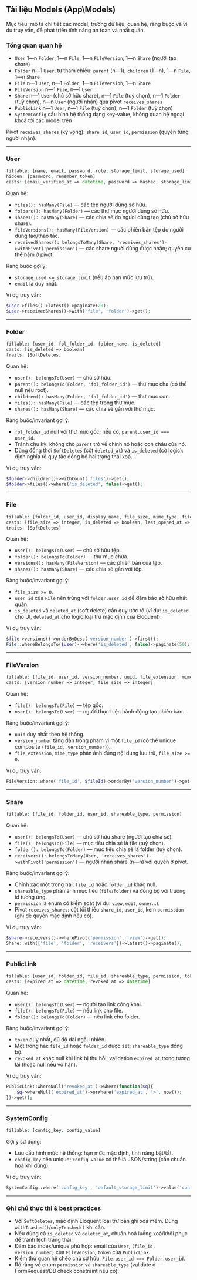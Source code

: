 ## Tài liệu Models (App\\Models)

Mục tiêu: mô tả chi tiết các model, trường dữ liệu, quan hệ, ràng buộc và ví dụ truy vấn, để phát triển tính năng an toàn và nhất quán.

### Tổng quan quan hệ

- `User` 1—n `Folder`, 1—n `File`, 1—n `FileVersion`, 1—n `Share` (người tạo share)
- `Folder` n—1 `User`, tự tham chiếu: `parent` (n—1), `children` (1—n), 1—n `File`, 1—n `Share`
- `File` n—1 `User`, n—1 `Folder`, 1—n `FileVersion`, 1—n `Share`
- `FileVersion` n—1 `File`, n—1 `User`
- `Share` n—1 `User` (chủ sở hữu share), n—1 `File` (tuỳ chọn), n—1 `Folder` (tuỳ chọn), n—n `User` (người nhận) qua pivot `receives_shares`
- `PublicLink` n—1 `User`, n—1 `File` (tuỳ chọn), n—1 `Folder` (tuỳ chọn)
- `SystemConfig` cấu hình hệ thống dạng key-value, không quan hệ ngoại khoá tới các model trên

Pivot `receives_shares` (kỳ vọng): `share_id`, `user_id`, `permission` (quyền từng người nhận).

---

### User

```php
fillable: [name, email, password, role, storage_limit, storage_used]
hidden: [password, remember_token]
casts: [email_verified_at => datetime, password => hashed, storage_limit => integer, storage_used => integer]
```

Quan hệ:
- `files(): hasMany(File)` — các tệp người dùng sở hữu.
- `folders(): hasMany(Folder)` — các thư mục người dùng sở hữu.
- `shares(): hasMany(Share)` — các chia sẻ do người dùng tạo (chủ sở hữu share).
- `fileVersions(): hasMany(FileVersion)` — các phiên bản tệp do người dùng tạo/thao tác.
- `receivedShares(): belongsToMany(Share, 'receives_shares')->withPivot('permission')` — các share người dùng được nhận; quyền cụ thể nằm ở pivot.

Ràng buộc gợi ý:
- `storage_used <= storage_limit` (nếu áp hạn mức lưu trữ).
- `email` là duy nhất.

Ví dụ truy vấn:
```php
$user->files()->latest()->paginate(20);
$user->receivedShares()->with('file', 'folder')->get();
```

---

### Folder

```php
fillable: [user_id, fol_folder_id, folder_name, is_deleted]
casts: [is_deleted => boolean]
traits: [SoftDeletes]
```

Quan hệ:
- `user(): belongsTo(User)` — chủ sở hữu.
- `parent(): belongsTo(Folder, 'fol_folder_id')` — thư mục cha (có thể null nếu root).
- `children(): hasMany(Folder, 'fol_folder_id')` — thư mục con.
- `files(): hasMany(File)` — các tệp trong thư mục.
- `shares(): hasMany(Share)` — các chia sẻ gắn với thư mục.

Ràng buộc/invariant gợi ý:
- `fol_folder_id` null với thư mục gốc; nếu có, `parent.user_id === user_id`.
- Tránh chu kỳ: không cho `parent` trỏ về chính nó hoặc con cháu của nó.
- Dùng đồng thời `SoftDeletes` (cột `deleted_at`) và `is_deleted` (cờ logic): định nghĩa rõ quy tắc đồng bộ hai trạng thái xoá.

Ví dụ truy vấn:
```php
$folder->children()->withCount('files')->get();
$folder->files()->where('is_deleted', false)->get();
```

---

### File

```php
fillable: [folder_id, user_id, display_name, file_size, mime_type, file_extension, is_deleted, last_opened_at]
casts: [file_size => integer, is_deleted => boolean, last_opened_at => datetime]
traits: [SoftDeletes]
```

Quan hệ:
- `user(): belongsTo(User)` — chủ sở hữu tệp.
- `folder(): belongsTo(Folder)` — thư mục chứa.
- `versions(): hasMany(FileVersion)` — các phiên bản của tệp.
- `shares(): hasMany(Share)` — các chia sẻ gắn với tệp.

Ràng buộc/invariant gợi ý:
- `file_size >= 0`.
- `user_id` của `File` nên trùng với `folder.user_id` để đảm bảo sở hữu nhất quán.
- `is_deleted` và `deleted_at` (soft delete) cần quy ước rõ (ví dụ: `is_deleted` cho UI, `deleted_at` cho logic loại trừ mặc định của Eloquent).

Ví dụ truy vấn:
```php
$file->versions()->orderByDesc('version_number')->first();
File::whereBelongsTo($user)->where('is_deleted', false)->paginate(50);
```

---

### FileVersion

```php
fillable: [file_id, user_id, version_number, uuid, file_extension, mime_type, file_size, action, notes]
casts: [version_number => integer, file_size => integer]
```

Quan hệ:
- `file(): belongsTo(File)` — tệp gốc.
- `user(): belongsTo(User)` — người thực hiện hành động tạo phiên bản.

Ràng buộc/invariant gợi ý:
- `uuid` duy nhất theo hệ thống.
- `version_number` tăng dần trong phạm vi một `file_id` (có thể unique composite `(file_id, version_number)`).
- `file_extension`, `mime_type` phản ánh đúng nội dung lưu trữ, `file_size >= 0`.

Ví dụ truy vấn:
```php
FileVersion::where('file_id', $fileId)->orderBy('version_number')->get();
```

---

### Share

```php
fillable: [file_id, folder_id, user_id, shareable_type, permission]
```

Quan hệ:
- `user(): belongsTo(User)` — chủ sở hữu share (người tạo chia sẻ).
- `file(): belongsTo(File)` — mục tiêu chia sẻ là file (tuỳ chọn).
- `folder(): belongsTo(Folder)` — mục tiêu chia sẻ là folder (tuỳ chọn).
- `receivers(): belongsToMany(User, 'receives_shares')->withPivot('permission')` — người nhận share (n—n) với quyền ở pivot.

Ràng buộc/invariant gợi ý:
- Chính xác một trong hai: `file_id` hoặc `folder_id` khác null.
- `shareable_type` phản ánh mục tiêu (`file`/`folder`) và đồng bộ với trường id tương ứng.
- `permission` là enum có kiểm soát (ví dụ: `view`, `edit`, `owner`...).
- Pivot `receives_shares`: cột tối thiểu `share_id`, `user_id`, kèm `permission` (ghi đè quyền mặc định nếu có).

Ví dụ truy vấn:
```php
$share->receivers()->wherePivot('permission', 'view')->get();
Share::with(['file', 'folder', 'receivers'])->latest()->paginate();
```

---

### PublicLink

```php
fillable: [user_id, folder_id, file_id, shareable_type, permission, token, expired_at, revoked_at]
casts: [expired_at => datetime, revoked_at => datetime]
```

Quan hệ:
- `user(): belongsTo(User)` — người tạo link công khai.
- `file(): belongsTo(File)` — nếu link cho file.
- `folder(): belongsTo(Folder)` — nếu link cho folder.

Ràng buộc/invariant gợi ý:
- `token` duy nhất, đủ độ dài ngẫu nhiên.
- Một trong hai: `file_id` hoặc `folder_id` được set; `shareable_type` đồng bộ.
- `revoked_at` khác null khi link bị thu hồi; validation `expired_at` trong tương lai (hoặc null nếu vô hạn).

Ví dụ truy vấn:
```php
PublicLink::whereNull('revoked_at')->where(function($q){
    $q->whereNull('expired_at')->orWhere('expired_at', '>', now());
})->get();
```

---

### SystemConfig

```php
fillable: [config_key, config_value]
```

Gợi ý sử dụng:
- Lưu cấu hình mức hệ thống: hạn mức mặc định, tính năng bật/tắt.
- `config_key` nên unique; `config_value` có thể là JSON/string (cần chuẩn hoá khi dùng).

Ví dụ truy vấn:
```php
SystemConfig::where('config_key', 'default_storage_limit')->value('config_value');
```

---

### Ghi chú thực thi & best practices

- Với `SoftDeletes`, mặc định Eloquent loại trừ bản ghi xoá mềm. Dùng `withTrashed()`/`onlyTrashed()` khi cần.
- Nếu dùng cả `is_deleted` và `deleted_at`, chuẩn hoá luồng xoá/khôi phục để tránh lệch trạng thái.
- Đảm bảo index/unique phù hợp: email của `User`, `(file_id, version_number)` của `FileVersion`, `token` của `PublicLink`.
- Kiểm thử quan hệ chéo chủ sở hữu: `File.user_id === Folder.user_id`.
- Rõ ràng về enum `permission` và `shareable_type` (validate ở FormRequest/DB check constraint nếu có).


